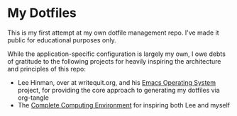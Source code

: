 # My Dotfiles
This is my first attempt at my own dotfile management repo. I've
made it public for educational purposes only.

While the application-specific configuration is largely my own, I owe debts of
gratitude to the following projects for heavily inspiring the architecture and
principles of this repo:
* Lee Hinman, over at writequit.org, and his [Emacs Operating
  System](https://github.com/dakrone/eos) project, for providing the core
  approach to generating my dotfiles via org-tangle
* The [Complete Computing Environment](http://doc.rix.si/cce/cce.html) for
  inspiring both Lee and myself
